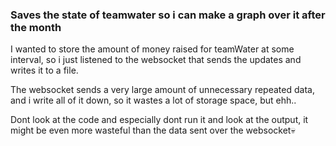 ### Saves the state of teamwater so i can make a graph over it after the month

I wanted to store the amount of money raised for teamWater at some interval, so i just listened to the websocket that sends the updates and writes it to a file.

The websocket sends a very large amount of unnecessary repeated data, and i write all of it down, so it wastes a lot of storage space, but ehh..

Dont look at the code and especially dont run it and look at the output, it might be even more wasteful than the data sent over the websocket💀
